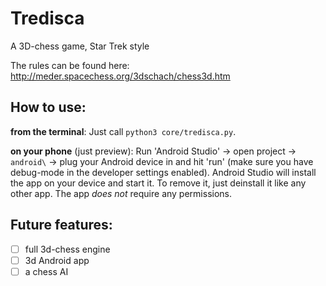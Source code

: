 # Tredisca
A 3D-chess game, Star Trek style

The rules can be found here:
http://meder.spacechess.org/3dschach/chess3d.htm

## How to use:
**from the terminal**:
Just call `python3 core/tredisca.py`.

**on your phone** (just preview):
Run 'Android Studio' -> open project -> `android\` -> plug your Android device in and hit 'run' (make sure you have debug-mode in the developer settings enabled).
Android Studio will install the app on your device and start it. To remove it, just deinstall it like any other app.
The app *does not* require any permissions.

## Future features:
- [ ] full 3d-chess engine
- [ ] 3d Android app
- [ ] a chess AI
